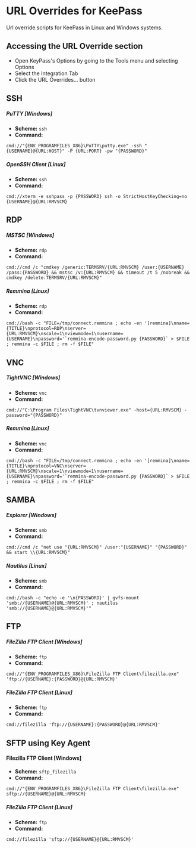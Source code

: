 # URL Overrides for KeePass
Url override scripts for KeePass in Linux and Windows systems.

## Accessing the URL Override section
* Open KeyPass's Options by going to the Tools menu and selecting Options
* Select the Integration Tab
* Click the URL Overrides... button

## SSH

##### PuTTY [Windows]
* **Scheme:** `ssh`
* **Command:**
```
cmd://"{ENV_PROGRAMFILES_X86}\PuTTY\putty.exe" -ssh "{USERNAME}@{URL:HOST}" -P {URL:PORT} -pw "{PASSWORD}" 
```

##### OpenSSH Client [Linux]

* **Scheme:** `ssh`
* **Command:**
```
cmd://xterm -e sshpass -p {PASSWORD} ssh -o StrictHostKeyChecking=no {USERNAME}@{URL:RMVSCM}
```

## RDP

##### MSTSC [Windows]

* **Scheme:** `rdp`
* **Command:**
```
cmd://cmd /c "cmdkey /generic:TERMSRV/{URL:RMVSCM} /user:{USERNAME} /pass:{PASSWORD} && mstsc /v:{URL:RMVSCM} && timeout /t 5 /nobreak && cmdkey /delete:TERMSRV/{URL:RMVSCM}"
```

##### Remmina [Linux]

* **Scheme:** `rdp`
* **Command:**
```
cmd://bash -c "FILE=/tmp/connect.remmina ; echo -en '[remmina]\nname={TITLE}\nprotocol=RDP\nserver={URL:RMVSCM}\nscale=1\nviewmode=1\nusername={USERNAME}\npassword='`remmina-encode-password.py {PASSWORD}` > $FILE ; remmina -c $FILE ; rm -f $FILE"
```

## VNC

##### TightVNC [Windows]

* **Scheme:** `vnc`
* **Command:**
```
cmd://"C:\Program Files\TightVNC\tvnviewer.exe" -host={URL:RMVSCM} -password="{PASSWORD}"
```

##### Remmina [Linux]

* **Scheme:** `vnc`
* **Command:**
```
cmd://bash -c "FILE=/tmp/connect.remmina ; echo -en '[remmina]\nname={TITLE}\nprotocol=VNC\nserver={URL:RMVSCM}\nscale=1\nviewmode=1\nusername={USERNAME}\npassword='`remmina-encode-password.py {PASSWORD}` > $FILE ; remmina -c $FILE ; rm -f $FILE"
```

## SAMBA

##### Explorer [Windows]

* **Scheme:** `smb`
* **Command:**
```
cmd://cmd /c "net use "{URL:RMVSCM}" /user:"{USERNAME}" "{PASSWORD}" && start \\{URL:RMVSCM}"
```

##### Nautilus [Linux]

* **Scheme:** `smb`
* **Command:**
```
cmd://bash -c "echo -e '\n{PASSWORD}' | gvfs-mount 'smb://{USERNAME}@{URL:RMVSCM}' ; nautilus 'smb://{USERNAME}@{URL:RMVSCM}'"
```

## FTP

##### FileZilla FTP Client [Windows]

* **Scheme:** `ftp`
* **Command:**
```
cmd://"{ENV_PROGRAMFILES_X86}\FileZilla FTP Client\filezilla.exe" 'ftp://{USERNAME}:{PASSWORD}@{URL:RMVSCM}'
```

##### FileZilla FTP Client [Linux]

* **Scheme:** `ftp`
* **Command:**
```
cmd://filezilla 'ftp://{USERNAME}:{PASSWORD}@{URL:RMVSCM}'
```

## SFTP using Key Agent

#### Filezilla FTP Client [Windows]
 
* **Scheme:** `sftp_filezilla`
* **Command:**
```
cmd://"{ENV_PROGRAMFILES_X86}\FileZilla FTP Client\filezilla.exe" sftp://{USERNAME}@{URL:RMVSCM}
```

##### FileZilla FTP Client [Linux]

* **Scheme:** `ftp`
* **Command:**
```
cmd://filezilla 'sftp://{USERNAME}@{URL:RMVSCM}'
```
